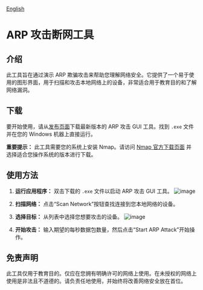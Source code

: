 [English](README_GUI.en.md)

# ARP 攻击断网工具

## 介绍

此工具旨在通过演示 ARP 欺骗攻击来帮助您理解网络安全。它提供了一个易于使用的图形界面，用于扫描和攻击本地网络上的设备，非常适合用于教育目的和了解网络漏洞。

## 下载

要开始使用，请从[发布页面](https://github.com/ystemsrx/Arp-Attack-tool/releases)下载最新版本的 ARP 攻击 GUI 工具。找到 `.exe` 文件并在您的 Windows 机器上直接运行。

**重要提示：** 此工具需要您的系统上安装 Nmap。请访问 [Nmap 官方下载页面](https://nmap.org/download.html) 并选择适合您操作系统的版本进行下载。

## 使用方法

1. **运行应用程序：** 双击下载的 `.exe` 文件以启动 ARP 攻击 GUI 工具。
   ![image](https://github.com/user-attachments/assets/d9b44b49-5524-4374-a406-3e03cdce0d15)

2. **扫描网络：** 点击“Scan Network”按钮查找连接到您本地网络的设备。
3. **选择目标：** 从列表中选择您想要攻击的设备。
   ![image](https://github.com/user-attachments/assets/94dd733a-2660-44b2-b28f-7c9583da935e)

4. **开始攻击：** 输入期望的每秒数据包数量，然后点击“Start ARP Attack”开始操作。

## 免责声明

此工具仅用于教育目的。仅应在您拥有明确许可的网络上使用。在未授权的网络上使用是非法且不道德的。请负责任地使用，并始终将改善网络安全放在首位。

